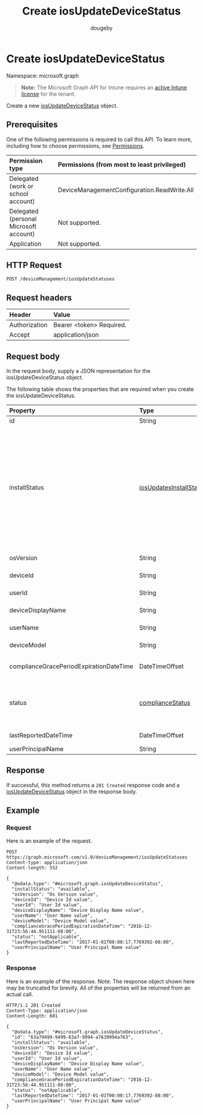 ﻿---
title: "Create iosUpdateDeviceStatus"
description: "Create a new iosUpdateDeviceStatus object."
author: "dougeby"
localization_priority: Normal
ms.prod: "intune"
doc_type: apiPageType
---

# Create iosUpdateDeviceStatus

Namespace: microsoft.graph

> **Note:** The Microsoft Graph API for Intune requires an [active Intune license](https://go.microsoft.com/fwlink/?linkid=839381) for the tenant.

Create a new [iosUpdateDeviceStatus](../resources/intune-deviceconfig-iosupdatedevicestatus.md) object.

## Prerequisites

One of the following permissions is required to call this API. To learn more, including how to choose permissions, see [Permissions](/graph/permissions-reference).

| Permission type                        | Permissions (from most to least privileged) |
| :------------------------------------- | :------------------------------------------ |
| Delegated (work or school account)     | DeviceManagementConfiguration.ReadWrite.All |
| Delegated (personal Microsoft account) | Not supported.                              |
| Application                            | Not supported.                              |

## HTTP Request

<!-- {
  "blockType": "ignored"
}
-->

```http
POST /deviceManagement/iosUpdateStatuses
```

## Request headers

| Header        | Value                          |
| :------------ | :----------------------------- |
| Authorization | Bearer &lt;token&gt; Required. |
| Accept        | application/json               |

## Request body

In the request body, supply a JSON representation for the iosUpdateDeviceStatus object.

The following table shows the properties that are required when you create the iosUpdateDeviceStatus.

| Property                                | Type                                                                                   | Description                                                                                                                                                                                                                                                                                                                                                                                                                                        |
| :-------------------------------------- | :------------------------------------------------------------------------------------- | :------------------------------------------------------------------------------------------------------------------------------------------------------------------------------------------------------------------------------------------------------------------------------------------------------------------------------------------------------------------------------------------------------------------------------------------------- |
| id                                      | String                                                                                 | Key of the entity.                                                                                                                                                                                                                                                                                                                                                                                                                                 |
| installStatus                           | [iosUpdatesInstallStatus](../resources/intune-deviceconfig-iosupdatesinstallstatus.md) | The installation status of the policy report. Possible values are: `success`, `available`, `idle`, `unknown`, `downloading`, `downloadFailed`, `downloadRequiresComputer`, `downloadInsufficientSpace`, `downloadInsufficientPower`, `downloadInsufficientNetwork`, `installing`, `installInsufficientSpace`, `installInsufficientPower`, `installPhoneCallInProgress`, `installFailed`, `notSupportedOperation`, `sharedDeviceUserLoggedInError`. |
| osVersion                               | String                                                                                 | The device version that is being reported.                                                                                                                                                                                                                                                                                                                                                                                                         |
| deviceId                                | String                                                                                 | The device id that is being reported.                                                                                                                                                                                                                                                                                                                                                                                                              |
| userId                                  | String                                                                                 | The User id that is being reported.                                                                                                                                                                                                                                                                                                                                                                                                                |
| deviceDisplayName                       | String                                                                                 | Device name of the DevicePolicyStatus.                                                                                                                                                                                                                                                                                                                                                                                                             |
| userName                                | String                                                                                 | The User Name that is being reported                                                                                                                                                                                                                                                                                                                                                                                                               |
| deviceModel                             | String                                                                                 | The device model that is being reported                                                                                                                                                                                                                                                                                                                                                                                                            |
| complianceGracePeriodExpirationDateTime | DateTimeOffset                                                                         | The DateTime when device compliance grace period expires                                                                                                                                                                                                                                                                                                                                                                                           |
| status                                  | [complianceStatus](../resources/intune-shared-compliancestatus.md)                     | Compliance status of the policy report. Possible values are: `unknown`, `notApplicable`, `compliant`, `remediated`, `nonCompliant`, `error`, `conflict`, `notAssigned`.                                                                                                                                                                                                                                                                            |
| lastReportedDateTime                    | DateTimeOffset                                                                         | Last modified date time of the policy report.                                                                                                                                                                                                                                                                                                                                                                                                      |
| userPrincipalName                       | String                                                                                 | UserPrincipalName.                                                                                                                                                                                                                                                                                                                                                                                                                                 |

## Response

If successful, this method returns a `201 Created` response code and a [iosUpdateDeviceStatus](../resources/intune-deviceconfig-iosupdatedevicestatus.md) object in the response body.

## Example

### Request

Here is an example of the request.

```http
POST https://graph.microsoft.com/v1.0/deviceManagement/iosUpdateStatuses
Content-type: application/json
Content-length: 552

{
  "@odata.type": "#microsoft.graph.iosUpdateDeviceStatus",
  "installStatus": "available",
  "osVersion": "Os Version value",
  "deviceId": "Device Id value",
  "userId": "User Id value",
  "deviceDisplayName": "Device Display Name value",
  "userName": "User Name value",
  "deviceModel": "Device Model value",
  "complianceGracePeriodExpirationDateTime": "2016-12-31T23:56:44.951111-08:00",
  "status": "notApplicable",
  "lastReportedDateTime": "2017-01-01T00:00:17.7769392-08:00",
  "userPrincipalName": "User Principal Name value"
}
```

### Response

Here is an example of the response. Note: The response object shown here may be truncated for brevity. All of the properties will be returned from an actual call.

```http
HTTP/1.1 201 Created
Content-Type: application/json
Content-Length: 601

{
  "@odata.type": "#microsoft.graph.iosUpdateDeviceStatus",
  "id": "63a79499-9499-63a7-9994-a7639994a763",
  "installStatus": "available",
  "osVersion": "Os Version value",
  "deviceId": "Device Id value",
  "userId": "User Id value",
  "deviceDisplayName": "Device Display Name value",
  "userName": "User Name value",
  "deviceModel": "Device Model value",
  "complianceGracePeriodExpirationDateTime": "2016-12-31T23:56:44.951111-08:00",
  "status": "notApplicable",
  "lastReportedDateTime": "2017-01-01T00:00:17.7769392-08:00",
  "userPrincipalName": "User Principal Name value"
}
```
